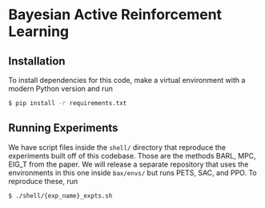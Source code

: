 # Bayesian Active Reinforcement Learning

## Installation

To install dependencies for this code, make a virtual environment with a modern
Python version and run
```bash
$ pip install -r requirements.txt
```

## Running Experiments
We have script files inside the `shell/` directory that reproduce the experiments built off of this codebase.
Those are the methods BARL, MPC, EIG_T from the paper. We will release a separate repository that uses the environments in this one
inside `bax/envs/` but runs PETS, SAC, and PPO.
To reproduce these, run
```bash
$ ./shell/{exp_name}_expts.sh
```

